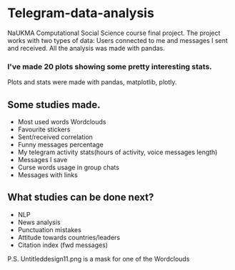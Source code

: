 # Telegram-data-analysis
NaUKMA Computational Social Science course final project.
The project works with two types of data: Users connected to me and messages I sent and received.
All the analysis was made with pandas.

### I've made 20 plots showing some pretty interesting stats.
Plots and stats were made with pandas, matplotlib, plotly.

## Some studies made.
* Most used words Wordclouds
* Favourite stickers
* Sent/received correlation
* Funny messages percentage
* My telegram activity stats(hours of activity, voice messages length)
* Messages I save
* Curse words usage in group chats
* Messages with links
         
## What studies can be done next?
* NLP
* News analysis
* Punctuation mistakes
* Attitude towards countries/leaders
* Citation index (fwd messages)

P.S. Untitleddesign11.png is a mask for one of the Wordclouds

